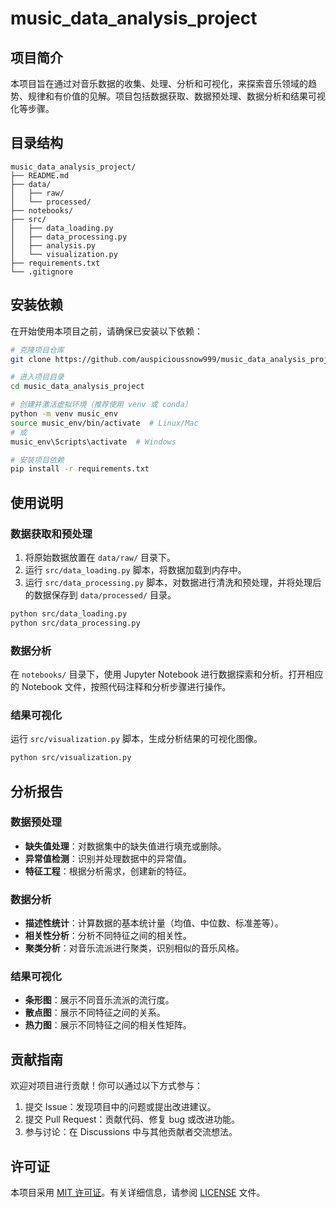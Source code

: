 # music_data_analysis_project

## 项目简介

本项目旨在通过对音乐数据的收集、处理、分析和可视化，来探索音乐领域的趋势、规律和有价值的见解。项目包括数据获取、数据预处理、数据分析和结果可视化等步骤。

## 目录结构

```plaintext
music_data_analysis_project/
├── README.md
├── data/
│   ├── raw/
│   └── processed/
├── notebooks/
├── src/
│   ├── data_loading.py
│   ├── data_processing.py
│   ├── analysis.py
│   └── visualization.py
├── requirements.txt
└── .gitignore
```

## 安装依赖

在开始使用本项目之前，请确保已安装以下依赖：

```bash
# 克隆项目仓库
git clone https://github.com/auspicioussnow999/music_data_analysis_project.git

# 进入项目目录
cd music_data_analysis_project

# 创建并激活虚拟环境（推荐使用 venv 或 conda）
python -m venv music_env
source music_env/bin/activate  # Linux/Mac
# 或
music_env\Scripts\activate  # Windows

# 安装项目依赖
pip install -r requirements.txt
```

## 使用说明

### 数据获取和预处理

1. 将原始数据放置在 `data/raw/` 目录下。
2. 运行 `src/data_loading.py` 脚本，将数据加载到内存中。
3. 运行 `src/data_processing.py` 脚本，对数据进行清洗和预处理，并将处理后的数据保存到 `data/processed/` 目录。

```bash
python src/data_loading.py
python src/data_processing.py
```

### 数据分析

在 `notebooks/` 目录下，使用 Jupyter Notebook 进行数据探索和分析。打开相应的 Notebook 文件，按照代码注释和分析步骤进行操作。

### 结果可视化

运行 `src/visualization.py` 脚本，生成分析结果的可视化图像。

```bash
python src/visualization.py
```

## 分析报告

### 数据预处理

- **缺失值处理**：对数据集中的缺失值进行填充或删除。
- **异常值检测**：识别并处理数据中的异常值。
- **特征工程**：根据分析需求，创建新的特征。

### 数据分析

- **描述性统计**：计算数据的基本统计量（均值、中位数、标准差等）。
- **相关性分析**：分析不同特征之间的相关性。
- **聚类分析**：对音乐流派进行聚类，识别相似的音乐风格。

### 结果可视化

- **条形图**：展示不同音乐流派的流行度。
- **散点图**：展示不同特征之间的关系。
- **热力图**：展示不同特征之间的相关性矩阵。

## 贡献指南

欢迎对项目进行贡献！你可以通过以下方式参与：

1. 提交 Issue：发现项目中的问题或提出改进建议。
2. 提交 Pull Request：贡献代码、修复 bug 或改进功能。
3. 参与讨论：在 Discussions 中与其他贡献者交流想法。

## 许可证

本项目采用 [MIT 许可证](LICENSE)。有关详细信息，请参阅 [LICENSE](LICENSE) 文件。
